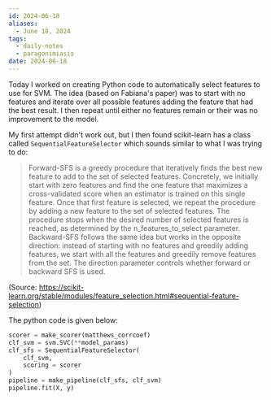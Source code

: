 ```yaml
---
id: 2024-06-18
aliases:
  - June 18, 2024
tags:
  - daily-notes
  - paragonimiasis
date: 2024-06-18
---
```


Today I worked on creating Python code to automatically select features to use for SVM. The idea (based on Fabiana's paper) was to start with no features and iterate over all possible features adding the feature that had the best result. I then repeat until either no features remain or their was no improvement to the model.

My first attempt didn't work out, but I then found scikit-learn has a class called `SequentialFeatureSelector` which sounds similar to what I was trying to do:

> Forward-SFS is a greedy procedure that iteratively finds the best new feature to add to the set of selected features. Concretely, we initially start with zero features and find the one feature that maximizes a cross-validated score when an estimator is trained on this single feature. Once that first feature is selected, we repeat the procedure by adding a new feature to the set of selected features. The procedure stops when the desired number of selected features is reached, as determined by the n_features_to_select parameter.
> Backward-SFS follows the same idea but works in the opposite direction: instead of starting with no features and greedily adding features, we start with all the features and greedily remove features from the set. The direction parameter controls whether forward or backward SFS is used.

(Source: https://scikit-learn.org/stable/modules/feature_selection.html#sequential-feature-selection)

The python code is given below:
```python
scorer = make_scorer(matthews_corrcoef)
clf_svm = svm.SVC(**model_params)
clf_sfs = SequentialFeatureSelector(
    clf_svm,
    scoring = scorer
)
pipeline = make_pipeline(clf_sfs, clf_svm)
pipeline.fit(X, y)
```
